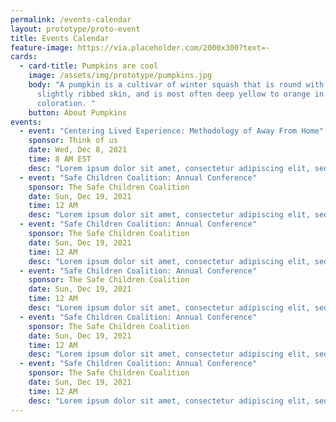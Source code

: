 ```yaml
---
permalink: /events-calendar
layout: prototype/proto-event
title: Events Calendar
feature-image: https://via.placeholder.com/2000x300?text=-
cards:
  - card-title: Pumpkins are cool
    image: /assets/img/prototype/pumpkins.jpg
    body: "A pumpkin is a cultivar of winter squash that is round with smooth,
      slightly ribbed skin, and is most often deep yellow to orange in
      coloration. "
    button: About Pumpkins
events:
  - event: "Centering Lived Experience: Methodology of Away From Home"
    sponsor: Think of us
    date: Wed, Dec 8, 2021
    time: 8 AM EST
    desc: "Lorem ipsum dolor sit amet, consectetur adipiscing elit, sed do eiusmod tempor incididunt ut labore et dolore magna aliqua. Ut enim ad minim veniam, quis nostrud exercitation ullamco laboris nisi ut aliquip ex ea commodo consequat. Duis aute irure dolor in reprehenderit in voluptate velit esse cillum dolore eu fugiat nulla pariatur. Excepteur sint occaecat cupidatat non proident, sunt in culpa qui officia deserunt mollit anim id est laborum. "
  - event: "Safe Children Coalition: Annual Conference"
    sponsor: The Safe Children Coalition
    date: Sun, Dec 19, 2021
    time: 12 AM
    desc: "Lorem ipsum dolor sit amet, consectetur adipiscing elit, sed do eiusmod tempor incididunt ut labore et dolore magna aliqua. Ut enim ad minim veniam, quis nostrud exercitation ullamco laboris nisi ut aliquip ex ea commodo consequat. Duis aute irure dolor in reprehenderit in voluptate velit esse cillum dolore eu fugiat nulla pariatur. Excepteur sint occaecat cupidatat non proident, sunt in culpa qui officia deserunt mollit anim id est laborum."
  - event: "Safe Children Coalition: Annual Conference"
    sponsor: The Safe Children Coalition
    date: Sun, Dec 19, 2021
    time: 12 AM
    desc: "Lorem ipsum dolor sit amet, consectetur adipiscing elit, sed do eiusmod tempor incididunt ut labore et dolore magna aliqua. Ut enim ad minim veniam, quis nostrud exercitation ullamco laboris nisi ut aliquip ex ea commodo consequat. Duis aute irure dolor in reprehenderit in voluptate velit esse cillum dolore eu fugiat nulla pariatur. Excepteur sint occaecat cupidatat non proident, sunt in culpa qui officia deserunt mollit anim id est laborum."
  - event: "Safe Children Coalition: Annual Conference"
    sponsor: The Safe Children Coalition
    date: Sun, Dec 19, 2021
    time: 12 AM
    desc: "Lorem ipsum dolor sit amet, consectetur adipiscing elit, sed do eiusmod tempor incididunt ut labore et dolore magna aliqua. Ut enim ad minim veniam, quis nostrud exercitation ullamco laboris nisi ut aliquip ex ea commodo consequat. Duis aute irure dolor in reprehenderit in voluptate velit esse cillum dolore eu fugiat nulla pariatur. Excepteur sint occaecat cupidatat non proident, sunt in culpa qui officia deserunt mollit anim id est laborum."
  - event: "Safe Children Coalition: Annual Conference"
    sponsor: The Safe Children Coalition
    date: Sun, Dec 19, 2021
    time: 12 AM
    desc: "Lorem ipsum dolor sit amet, consectetur adipiscing elit, sed do eiusmod tempor incididunt ut labore et dolore magna aliqua. Ut enim ad minim veniam, quis nostrud exercitation ullamco laboris nisi ut aliquip ex ea commodo consequat. Duis aute irure dolor in reprehenderit in voluptate velit esse cillum dolore eu fugiat nulla pariatur. Excepteur sint occaecat cupidatat non proident, sunt in culpa qui officia deserunt mollit anim id est laborum."
  - event: "Safe Children Coalition: Annual Conference"
    sponsor: The Safe Children Coalition
    date: Sun, Dec 19, 2021
    time: 12 AM
    desc: "Lorem ipsum dolor sit amet, consectetur adipiscing elit, sed do eiusmod tempor incididunt ut labore et dolore magna aliqua. Ut enim ad minim veniam, quis nostrud exercitation ullamco laboris nisi ut aliquip ex ea commodo consequat. Duis aute irure dolor in reprehenderit in voluptate velit esse cillum dolore eu fugiat nulla pariatur. Excepteur sint occaecat cupidatat non proident, sunt in culpa qui officia deserunt mollit anim id est laborum."
---
```

